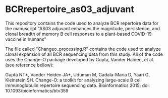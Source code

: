 # BCRrepertoire_as03_adjuvant
This repository contains the code used to analyze BCR repertoire data for the manuscript "AS03 adjuvant enhances the magnitude, persistence, and clonal breadth of memory B cell responses to a plant-based COVID-19 vaccine in humans"

The file called "Changeo_processing.R" contains the code used to analyze clonal expansion of all BCR sequencing data from this study. All of the code uses the Change-O package developed by Gupta, Vander Haiden, et al. (see reference bellow):

Gupta NT*, Vander Heiden JA*, Uduman M, Gadala-Maria D, Yaari G, Kleinstein SH. Change-O: a toolkit for analyzing large-scale B cell immunoglobulin repertoire sequencing data. Bioinformatics 2015; doi: 10.1093/bioinformatics/btv359
